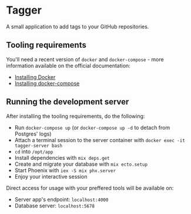 # Tagger

A small application to add tags to your GitHub repositories.

## Tooling requirements

You'll need a recent version of `docker` and `docker-compose` - more information available on the official documentation:

- [Installing Docker](https://docs.docker.com/install/)
- [Installing docker-compose](https://docs.docker.com/compose/install/)

## Running the development server

After installing the tooling requirements, do the following:

- Run `docker-compose up` (or `docker-compose up -d` to detach from Postgres' logs)
- Attach a terminal session to the server container with `docker exec -it tagger-server bash`
- `cd` into `/opt/app`
- Install dependencies with `mix deps.get`
- Create and migrate your database with `mix ecto.setup`
- Start Phoenix with `iex -S mix phx.server`
- Enjoy your interactive session

Direct access for usage with your preffered tools will be available on:

- Server app's endpoint: `localhost:4000`
- Database server: `localhost:5678`

